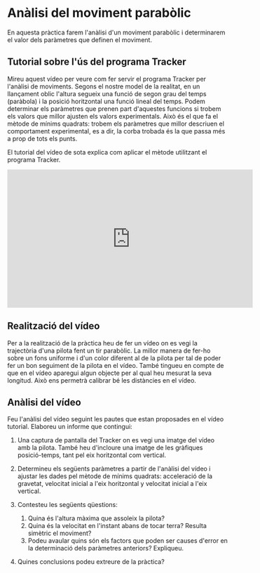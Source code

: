 
# Anàlisi del moviment parabòlic

En aquesta pràctica farem l'anàlisi d'un moviment parabòlic i determinarem el valor dels paràmetres que definen el moviment. 

## Tutorial sobre l'ús del programa Tracker

Mireu aquest vídeo per veure com fer servir el programa Tracker per l'anàlisi de moviments. Segons el nostre model de la realitat, en un llançament oblic l'altura segueix una funció de segon grau del temps (paràbola) i la posició horitzontal una funció lineal del temps. Podem determinar els paràmetres que prenen part d'aquestes funcions si trobem els valors que millor ajusten els valors experimentals. Això és el que fa el mètode de mínims quadrats: trobem els paràmetres que millor descriuen el comportament experimental, es a dir, la corba trobada és la que passa més a prop de tots els punts.

El tutorial del vídeo de sota explica com aplicar el mètode utilitzant el programa Tracker.

<iframe width="560" height="315" src="https://www.youtube.com/embed/04_Sz43Et00" frameborder="0" allow="accelerometer; autoplay; encrypted-media; gyroscope; picture-in-picture" allowfullscreen></iframe>

## Realització del vídeo

Per a la realització de la pràctica heu de fer un vídeo on es vegi la trajectòria d'una pilota fent un tir parabòlic. La millor manera de fer-ho sobre un fons uniforme i d'un color diferent al de la pilota per tal de poder fer un bon seguiment de la pilota en el vídeo. També tingueu en compte de que en el vídeo aparegui algun objecte per al qual heu mesurat la seva longitud. Això ens permetrà calibrar bé les distàncies en el vídeo.

## Anàlisi del vídeo

Feu l'anàlisi del vídeo seguint les pautes que estan proposades en el vídeo tutorial. Elaboreu un informe que contingui:

1. Una captura de pantalla del Tracker on es vegi una imatge del vídeo amb la pilota. També heu d'incloure una imatge de les gràfiques posició-temps, tant pel eix horitzontal com vertical.

2. Determineu els següents paràmetres a partir de l'anàlisi del vídeo i ajustar les dades pel mètode de mínims quadrats: acceleració de la gravetat, velocitat inicial a l'eix horitzontal y velocitat inicial a l'eix vertical.

3. Contesteu les següents qüestions:

    1. Quina és l'altura màxima que assoleix la pilota?
    2. Quina és la velocitat en l'instant abans de tocar terra? Resulta simètric el moviment?
    3. Podeu avaular quins són els factors que poden ser causes d'error en la determinació dels paràmetres anteriors? Expliqueu.
    
4. Quines conclusions podeu extreure de la pràctica?
